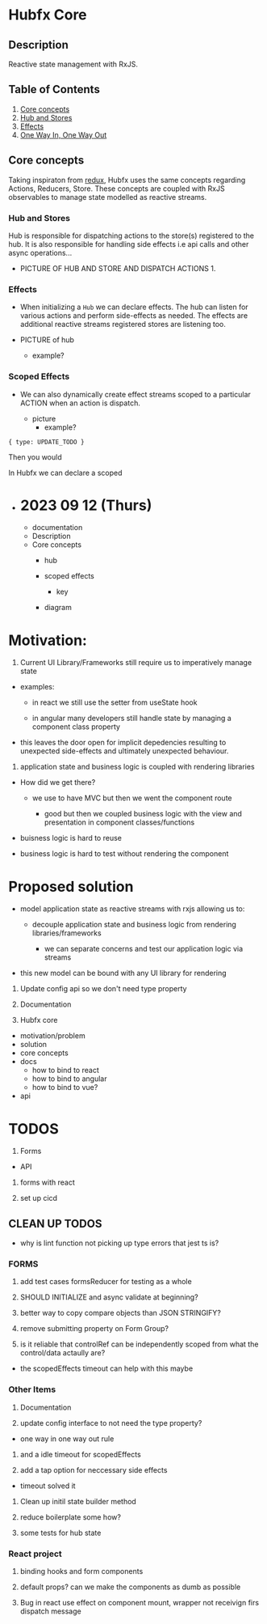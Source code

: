 # Hubfx Core

## Description

Reactive state management with RxJS.

## Table of Contents

1. [Core concepts](#core-concepts)
  1. [Hub and Stores](#hub-stores)
  1. [Effects](#scoped-effects)
  1. [One Way In, One Way Out](#one-way)

## Core concepts <a name="core-concepts"></a>

Taking inspiraton from [redux](https://redux.js.org/introduction/core-concepts), Hubfx uses the same concepts regarding Actions, Reducers, Store. These concepts are coupled with RxJS observables to manage state modelled as reactive streams.

### Hub and Stores <a name="hub-stores"></a>

Hub is responsible for dispatching actions to the store(s) registered to the hub. It is also responsible for handling side effects i.e api calls and other async operations...

- PICTURE OF HUB AND STORE AND DISPATCH ACTIONS 1.

### Effects<a name="effects"></a>

- When initializing a `Hub` we can declare effects. The hub can listen for various actions and perform side-effects as needed. The effects are additional reactive streams registered stores are listening too.

- PICTURE of hub
  - example?

### Scoped Effects<a name="scoped-effects">

- We can also dynamically create effect streams scoped to a particular ACTION when an action is dispatch.

  - picture
    - example?
```
{ type: UPDATE_TODO }
```
Then you would 

In Hubfx we can declare a scoped 





- # 2023 09 12 (Thurs)
  - documentation
  - Description
  - Core concepts
    - hub
    - scoped effects
      - key

    - diagram

# Motivation:

1. Current UI Library/Frameworks still require us to imperatively manage state

- examples:

  - in react we still use the setter from useState hook

  - in angular many developers still handle state by managing a component class property

- this leaves the door open for implicit depedencies resulting to unexpected side-effects and ultimately unexpected behaviour.

1. application state and business logic is coupled with rendering libraries

- How did we get there?

  - we use to have MVC but then we went the component route

    - good but then we coupled business logic with the view and presentation in component classes/functions

- buisness logic is hard to reuse

- business logic is hard to test without rendering the component

# Proposed solution

- model application state as reactive streams with rxjs allowing us to:

  - decouple application state and business logic from rendering libraries/frameworks

    - we can separate concerns and test our application logic via streams

- this new model can be bound with any UI library for rendering


1. Update config api so we don't need type property

1. Documentation
  1. Hubfx core
  - motivation/problem
  - solution
  - core concepts
  - docs
    - how to bind to react
    - how to bind to angular
    - how to bind to vue?
  - api


# TODOS

1. Forms
  - API

1. forms with react

1. set up cicd

## CLEAN UP TODOS
- why is lint function not picking up type errors that jest ts is?

### FORMS

1. add test cases formsReducer for testing as a whole

1. SHOULD INITIALIZE and async validate at beginning?

1. better way to copy compare objects than JSON STRINGIFY?

1. remove submitting property on Form Group?

1. is it reliable that controlRef can be independently scoped from what the control/data actaully are?

  - the scopedEffects timeout can help with this maybe

### Other Items
1. Documentation

1. update config interface to not need the type property?

  - one way in one way out rule

1. and a idle timeout for scopedEffects

1. add a tap option for neccessary side effects

- timeout solved it

1. Clean up initil state builder method

1. reduce boilerplate some how?

1. some tests for hub state


### React project 

1. binding hooks and form components

1. default props? can we make the components as dumb as possible

1. Bug in react use effect on component mount, wrapper not receivign firs dispatch message

